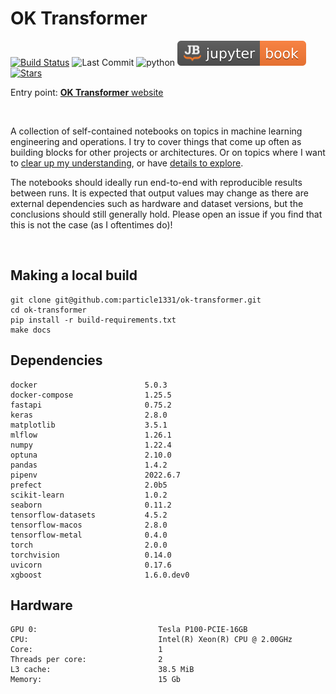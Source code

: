 # OK Transformer

[![Build Status](https://img.shields.io/endpoint.svg?url=https%3A%2F%2Factions-badge.atrox.dev%2Fparticle1331%2Fok-transformer%2Fbadge%3Fref%3Dmaster&label=build&logo=none)](https://actions-badge.atrox.dev/particle1331/ok-transformer/goto?ref=master)
![Last Commit](https://img.shields.io/github/last-commit/particle1331/ok-transformer/master)
![python](https://img.shields.io/github/pipenv/locked/python-version/particle1331/ok-transformer)
![jupyter-book](https://github.com/executablebooks/jupyter-book/raw/master/docs/images/badge.svg)
[![Stars](https://img.shields.io/github/stars/particle1331/ok-transformer?style=social)](https://github.com/particle1331/ok-transformer) 

Entry point: [**OK Transformer** website](https://particle1331.github.io/ok-transformer/intro.html)

<br>

A collection of self-contained notebooks on topics in machine 
learning engineering and operations. I try to cover things that 
come up often as building blocks for other projects or architectures. 
Or on topics where I want to [clear up my understanding](http://www.paulgraham.com/words.html),
or have [details to explore](http://www.paulgraham.com/getideas.html). 

The notebooks 
should ideally run end-to-end with reproducible results between 
runs. It is expected that output values may change as there 
are external dependencies such as hardware and dataset versions, 
but the conclusions should still generally hold. Please open an issue
if you find that this is not the case (as I oftentimes do)!

<br>

## Making a local build

```
git clone git@github.com:particle1331/ok-transformer.git
cd ok-transformer
pip install -r build-requirements.txt
make docs
```

## Dependencies

```text
docker                        5.0.3
docker-compose                1.25.5
fastapi                       0.75.2
keras                         2.8.0
matplotlib                    3.5.1
mlflow                        1.26.1
numpy                         1.22.4
optuna                        2.10.0
pandas                        1.4.2
pipenv                        2022.6.7
prefect                       2.0b5
scikit-learn                  1.0.2
seaborn                       0.11.2
tensorflow-datasets           4.5.2
tensorflow-macos              2.8.0
tensorflow-metal              0.4.0
torch                         2.0.0
torchvision                   0.14.0
uvicorn                       0.17.6
xgboost                       1.6.0.dev0
```

## Hardware

```
GPU 0:                           Tesla P100-PCIE-16GB
CPU:                             Intel(R) Xeon(R) CPU @ 2.00GHz
Core:                            1
Threads per core:                2
L3 cache:                        38.5 MiB
Memory:                          15 Gb
```
